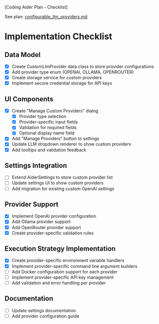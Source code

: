 [Coding Aider Plan - Checklist]

See plan: [configurable_llm_providers.md](configurable_llm_providers.md)

# Implementation Checklist

## Data Model
- [x] Create CustomLlmProvider data class to store provider configurations
- [x] Add provider type enum (OPENAI, OLLAMA, OPENROUTER)
- [x] Create storage service for custom providers
- [x] Implement secure credential storage for API keys

## UI Components
- [x] Create "Manage Custom Providers" dialog
  - [x] Provider type selection
  - [x] Provider-specific input fields
  - [x] Validation for required fields
  - [x] Optional display name field
- [x] Add "Manage Providers" button to settings
- [x] Update LLM dropdown renderer to show custom providers
- [x] Add tooltips and validation feedback

## Settings Integration  
- [ ] Extend AiderSettings to store custom provider list
- [ ] Update settings UI to show custom providers
- [ ] Add migration for existing custom OpenAI settings

## Provider Support
- [x] Implement OpenAI provider configuration
- [x] Add Ollama provider support
- [x] Add OpenRouter provider support
- [x] Create provider-specific validation rules

## Execution Strategy Implementation
- [x] Create provider-specific environment variable handlers
- [x] Implement provider-specific command line argument builders
- [ ] Add Docker configuration support for each provider
- [ ] Implement provider-specific API key management
- [ ] Add validation and error handling per provider

## Documentation
- [ ] Update settings documentation
- [ ] Add provider configuration guide
